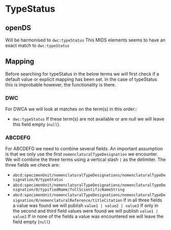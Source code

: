 # TypeStatus

## openDS
Will be harmonised to `dwc:typeStatus`
This MIDS elements seems to have an exact match to `dwc:typeStatus`

## Mapping
Before searching for typeStatus in the below terms we will first check if a default value or explicit mapping has been set.
In the case of typeStatus this is improbable however, the functionality is there.

### DWC
For DWCA we will look at matches on the term(s) in this order::
- `dwc:typeStatus`
If these term(s) are not available or are null we will leave this field empty (`null`).

### ABCDEFG
For ABCDEFG we need to combine several fields.
An important assumption is that we only use the first `nomenclaturalTypeDesignation` we encounter.
We will combine the three terms using a vertical slash `|` as the delimiter.
The three fields we check are:
- `abcd:specimenUnit/nomenclaturalTypeDesignations/nomenclaturalTypeDesignation/0/typeStatus`
- `abcd:specimenUnit/nomenclaturalTypeDesignations/nomenclaturalTypeDesignation/0/typifiedName/fullScientificNameString`
- `abcd:specimenUnit/nomenclaturalTypeDesignations/nomenclaturalTypeDesignation/0/nomenclaturalReference/titleCitation`
If in all three fields a value was found we will publish `value1 | value2 | value3`
If only in the second and third field values were found we will publish `value1 | value2`
If in none of the fields a value was encountered we will leave the field empty (`null`)

